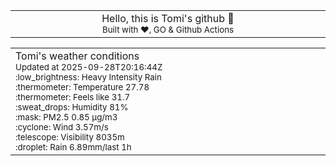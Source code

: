 
<div align="center">
<table>
<tbody>
<td align="center">
<img width="2000" height="0"><br>
Hello, this is Tomi's github 👋<br>
<sup>Built with ❤️, GO & Github Actions</sup><br>
<img width="2000" height="0">
</td>
</tbody>
</table>
</div>
<table>
<tbody>
<td align="left">
<img width="2000" height="0"><br>
Tomi's weather conditions<br>
<sup>Updated at 2025-09-28T20:16:44Z</sup><br>
<sup>:low_brightness: Heavy Intensity Rain</sup><br>
<sup>:thermometer: Temperature 27.78 </sup><br>
<sup>:thermometer: Feels like 31.7</sup><br>
<sup>:sweat_drops: Humidity 81%</sup><br>
<sup>:mask: PM2.5 0.85 μg/m3</sup><br>
<sup>:cyclone: Wind 3.57m/s </sup><br>
<sup>:telescope: Visibility 8035m </sup><br>
<sup>:droplet: Rain 6.89mm/last 1h </sup><br>
<img width="2000" height="0">
</td>
<td align="left">
<img width="2000" height="0"><br>
<br>
<img width="2000" height="0">
</td>
</tbody>
</table>
</div>
    